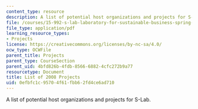 ```yaml
---
content_type: resource
description: A list of potential host organizations and projects for S-Lab.
file: /courses/15-992-s-lab-laboratory-for-sustainable-business-spring-2008/0efbfc1c95704f61fbb62fd4ce6ad710_project_list.pdf
file_type: application/pdf
learning_resource_types:
- Projects
license: https://creativecommons.org/licenses/by-nc-sa/4.0/
ocw_type: OCWFile
parent_title: Projects
parent_type: CourseSection
parent_uid: 4bfd826b-4fdb-8566-6882-4cfc272b9a77
resourcetype: Document
title: List of 2008 Projects
uid: 0efbfc1c-9570-4f61-fbb6-2fd4ce6ad710
---
```

A list of potential host organizations and projects for S-Lab.